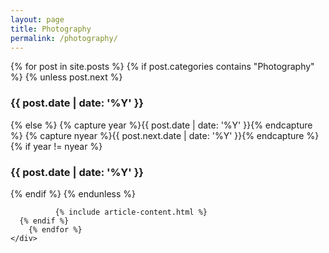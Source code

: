 ```yaml
---
layout: page
title: Photography
permalink: /photography/
---
```


<div class="container">
	<div class="row">
		{% for post in site.posts %}
      {% if post.categories contains "Photography" %}
        {% unless post.next %}
          <h3>{{ post.date | date: '%Y' }}</h3>
        {% else %}
          {% capture year %}{{ post.date | date: '%Y' }}{% endcapture %}
          {% capture nyear %}{{ post.next.date | date: '%Y' }}{% endcapture %}
          {% if year != nyear %}
            <h3>{{ post.date | date: '%Y' }}</h3>
          {% endif %}
        {% endunless %}

			  {% include article-content.html %}
      {% endif %}
		{% endfor %}
	</div>
</div>
